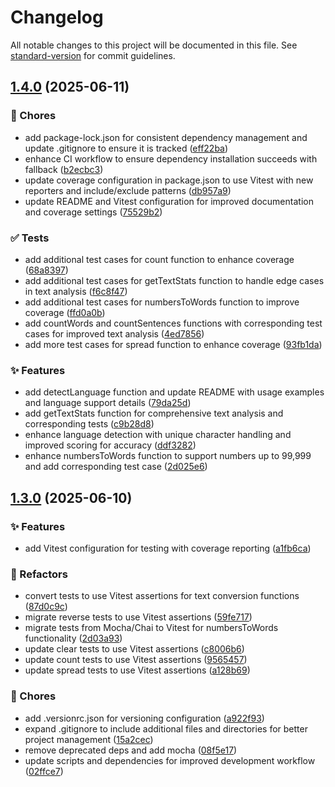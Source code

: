 # Changelog

All notable changes to this project will be documented in this file. See [standard-version](https://github.com/conventional-changelog/standard-version) for commit guidelines.

## [1.4.0](https://github.com/Monsieur-Nico/textConvert/compare/v1.3.0...v1.4.0) (2025-06-11)


### 🔧 Chores

* add package-lock.json for consistent dependency management and update .gitignore to ensure it is tracked ([eff22ba](https://github.com/Monsieur-Nico/textConvert/commit/eff22baecb786d8866fb776333c503be6ac8712f))
* enhance CI workflow to ensure dependency installation succeeds with fallback ([b2ecbc3](https://github.com/Monsieur-Nico/textConvert/commit/b2ecbc34d550732ace498ee6387dd590a852679d))
* update coverage configuration in package.json to use Vitest with new reporters and include/exclude patterns ([db957a9](https://github.com/Monsieur-Nico/textConvert/commit/db957a9d54d9bb7e9ca15b6782c211c80b10a8ba))
* update README and Vitest configuration for improved documentation and coverage settings ([75529b2](https://github.com/Monsieur-Nico/textConvert/commit/75529b26ff2bf2a426f765848c1dc13b650749d1))


### ✅ Tests

* add additional test cases for count function to enhance coverage ([68a8397](https://github.com/Monsieur-Nico/textConvert/commit/68a8397b910cd89848bd97b0289b5bee6d1f1522))
* add additional test cases for getTextStats function to handle edge cases in text analysis ([f6c8f47](https://github.com/Monsieur-Nico/textConvert/commit/f6c8f479b62bc32f1cbe11c73f3cd0cb8fb2104d))
* add additional test cases for numbersToWords function to improve coverage ([ffd0a0b](https://github.com/Monsieur-Nico/textConvert/commit/ffd0a0b3edd19f355d1c31965b5fd65c675d65f2))
* add countWords and countSentences functions with corresponding test cases for improved text analysis ([4ed7856](https://github.com/Monsieur-Nico/textConvert/commit/4ed78569a65a8c91c6bf42c8e37a26a10225f673))
* add more test cases for spread function to enhance coverage ([93fb1da](https://github.com/Monsieur-Nico/textConvert/commit/93fb1dae15c3634c987e3bd5a5df5fc8d76083ef))


### ✨ Features

* add detectLanguage function and update README with usage examples and language support details ([79da25d](https://github.com/Monsieur-Nico/textConvert/commit/79da25d4adec92ec85250b9cbdf739f46a558916))
* add getTextStats function for comprehensive text analysis and corresponding tests ([c9b28d8](https://github.com/Monsieur-Nico/textConvert/commit/c9b28d8e0de96570fa17fa39fd8b3ad7493dfbf5))
* enhance language detection with unique character handling and improved scoring for accuracy ([ddf3282](https://github.com/Monsieur-Nico/textConvert/commit/ddf32825d9f42c136135a55daf3f11c2117d794b))
* enhance numbersToWords function to support numbers up to 99,999 and add corresponding test case ([2d025e6](https://github.com/Monsieur-Nico/textConvert/commit/2d025e6eb13004458acd5675b0ed80cc7c705226))

## [1.3.0](https://github.com/Monsieur-Nico/textConvert/compare/v1.1.9...v1.3.0) (2025-06-10)


### ✨ Features

* add Vitest configuration for testing with coverage reporting ([a1fb6ca](https://github.com/Monsieur-Nico/textConvert/commit/a1fb6cae7664f5ede792163399302c765eefa0a7))


### 🧼 Refactors

* convert tests to use Vitest assertions for text conversion functions ([87d0c9c](https://github.com/Monsieur-Nico/textConvert/commit/87d0c9c0b6f960a6636b4bda101657d448065fe2))
* migrate reverse tests to use Vitest assertions ([59fe717](https://github.com/Monsieur-Nico/textConvert/commit/59fe717f6496993de9740370c41521e1c15109e5))
* migrate tests from Mocha/Chai to Vitest for numbersToWords functionality ([2d03a93](https://github.com/Monsieur-Nico/textConvert/commit/2d03a930638d456a84904ad19c0f2ca0832763d8))
* update clear tests to use Vitest assertions ([c8006b6](https://github.com/Monsieur-Nico/textConvert/commit/c8006b64ab36506fb348a3bd2915fe733fdc7caf))
* update count tests to use Vitest assertions ([9565457](https://github.com/Monsieur-Nico/textConvert/commit/95654578abb55425c777468b2530b8ca9e30111a))
* update spread tests to use Vitest assertions ([a128b69](https://github.com/Monsieur-Nico/textConvert/commit/a128b697e3a8fc0598f763454893761fede4e5b4))


### 🔧 Chores

* add .versionrc.json for versioning configuration ([a922f93](https://github.com/Monsieur-Nico/textConvert/commit/a922f935242b8c3ad932fd5b57da7dd4fd9baaff))
* expand .gitignore to include additional files and directories for better project management ([15a2cec](https://github.com/Monsieur-Nico/textConvert/commit/15a2cec043644f1ec196908057df620f6e728b00))
* remove deprecated deps and add mocha ([08f5e17](https://github.com/Monsieur-Nico/textConvert/commit/08f5e17d57c8d393150d3718fca4132d838fd866))
* update scripts and dependencies for improved development workflow ([02ffce7](https://github.com/Monsieur-Nico/textConvert/commit/02ffce7bfd3b7f7fd9f710cbd1a001c91cdf784d))

